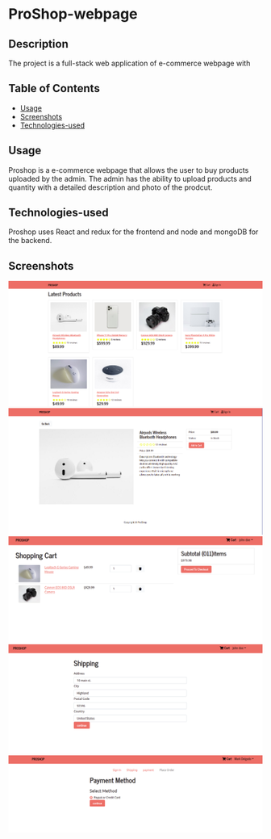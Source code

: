 # ProShop-webpage

## Description
The project is a full-stack web application of e-commerce webpage with  
## Table of Contents
* [Usage](#usage)
* [Screenshots](#screenshots)
* [Technologies-used](#technologies-used)

## Usage
Proshop is a e-commerce webpage that allows the user to buy products uploaded by the admin. The admin has the ability to upload products and quantity with a detailed description and photo of the prodcut.

## Technologies-used
Proshop uses React and redux for the frontend and node and mongoDB for the backend.

## Screenshots
![Homepage](./frontend/public/images/homepage.png)
![Productpage](./frontend/public/images/productPage.png)
![ShoppingCartpage](./frontend/public/images/shoppingCart.png)
![shippingAddress](./frontend/public/images/shippingAddress.png)
![PaymentScreen](./frontend/public/images/paymentScreen.png)
